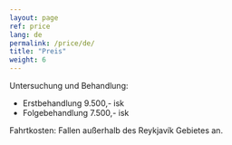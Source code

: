 ```yaml
---
layout: page
ref: price
lang: de
permalink: /price/de/
title: "Preis"
weight: 6
---
```


Untersuchung und Behandlung:  
- Erstbehandlung 9.500,- isk
- Folgebehandlung 7.500,- isk
                              
Fahrtkosten: Fallen außerhalb des Reykjavík Gebietes an.
